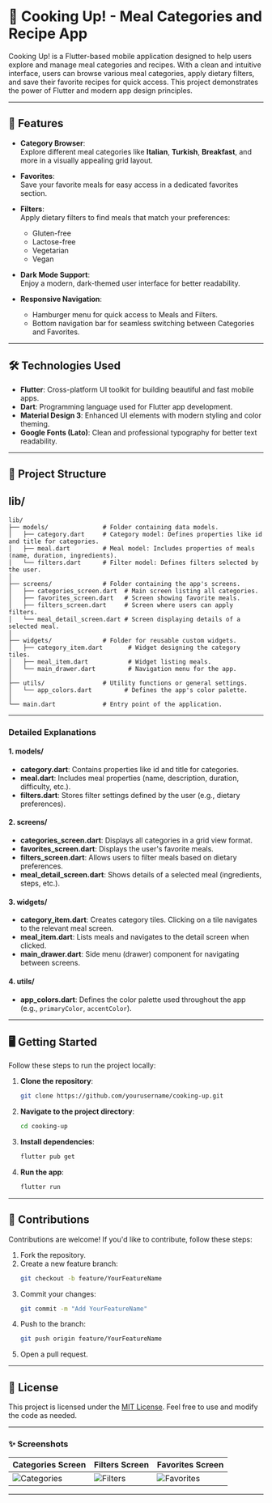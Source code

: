
# 🍳 Cooking Up! - Meal Categories and Recipe App

Cooking Up! is a Flutter-based mobile application designed to help users explore and manage meal categories and recipes. With a clean and intuitive interface, users can browse various meal categories, apply dietary filters, and save their favorite recipes for quick access. This project demonstrates the power of Flutter and modern app design principles.

---

## 🚀 Features

- **Category Browser**:  
  Explore different meal categories like **Italian**, **Turkish**, **Breakfast**, and more in a visually appealing grid layout.

- **Favorites**:  
  Save your favorite meals for easy access in a dedicated favorites section.

- **Filters**:  
  Apply dietary filters to find meals that match your preferences:
  - Gluten-free
  - Lactose-free
  - Vegetarian
  - Vegan

- **Dark Mode Support**:  
  Enjoy a modern, dark-themed user interface for better readability.

- **Responsive Navigation**:
  - Hamburger menu for quick access to Meals and Filters.
  - Bottom navigation bar for seamless switching between Categories and Favorites.

---

## 🛠️ Technologies Used

- **Flutter**: Cross-platform UI toolkit for building beautiful and fast mobile apps.
- **Dart**: Programming language used for Flutter app development.
- **Material Design 3**: Enhanced UI elements with modern styling and color theming.
- **Google Fonts (Lato)**: Clean and professional typography for better text readability.

---

## 📂 Project Structure


## **lib/**

```
lib/
├── models/               # Folder containing data models.
│   ├── category.dart     # Category model: Defines properties like id and title for categories.
│   ├── meal.dart         # Meal model: Includes properties of meals (name, duration, ingredients).
│   └── filters.dart      # Filter model: Defines filters selected by the user.
│
├── screens/              # Folder containing the app's screens.
│   ├── categories_screen.dart  # Main screen listing all categories.
│   ├── favorites_screen.dart   # Screen showing favorite meals.
│   ├── filters_screen.dart     # Screen where users can apply filters.
│   └── meal_detail_screen.dart # Screen displaying details of a selected meal.
│
├── widgets/              # Folder for reusable custom widgets.
│   ├── category_item.dart       # Widget designing the category tiles.
│   ├── meal_item.dart           # Widget listing meals.
│   └── main_drawer.dart         # Navigation menu for the app.
│
├── utils/                # Utility functions or general settings.
│   └── app_colors.dart         # Defines the app's color palette.
│
└── main.dart             # Entry point of the application.
```

---

### **Detailed Explanations**

#### **1. models/**
- **category.dart**: Contains properties like id and title for categories.
- **meal.dart**: Includes meal properties (name, description, duration, difficulty, etc.).
- **filters.dart**: Stores filter settings defined by the user (e.g., dietary preferences).

#### **2. screens/**
- **categories_screen.dart**: Displays all categories in a grid view format.
- **favorites_screen.dart**: Displays the user's favorite meals.
- **filters_screen.dart**: Allows users to filter meals based on dietary preferences.
- **meal_detail_screen.dart**: Shows details of a selected meal (ingredients, steps, etc.).

#### **3. widgets/**
- **category_item.dart**: Creates category tiles. Clicking on a tile navigates to the relevant meal screen.
- **meal_item.dart**: Lists meals and navigates to the detail screen when clicked.
- **main_drawer.dart**: Side menu (drawer) component for navigating between screens.

#### **4. utils/**
- **app_colors.dart**: Defines the color palette used throughout the app (e.g., `primaryColor`, `accentColor`).
---

## 🖥️ Getting Started

Follow these steps to run the project locally:

1. **Clone the repository**:
   ```bash
   git clone https://github.com/yourusername/cooking-up.git
   ```

2. **Navigate to the project directory**:
   ```bash
   cd cooking-up
   ```

3. **Install dependencies**:
   ```bash
   flutter pub get
   ```

4. **Run the app**:
   ```bash
   flutter run
   ```

---

## 🤝 Contributions

Contributions are welcome! If you'd like to contribute, follow these steps:

1. Fork the repository.
2. Create a new feature branch:
   ```bash
   git checkout -b feature/YourFeatureName
   ```
3. Commit your changes:
   ```bash
   git commit -m "Add YourFeatureName"
   ```
4. Push to the branch:
   ```bash
   git push origin feature/YourFeatureName
   ```
5. Open a pull request.

---

## 📄 License

This project is licensed under the [MIT License](LICENSE). Feel free to use and modify the code as needed.

---

### ✨ Screenshots

| Categories Screen                     | Filters Screen                     | Favorites Screen                 |
|---------------------------------------|-------------------------------------|-----------------------------------|
| ![Categories](path/to/categories.png) | ![Filters](path/to/filters.png)    | ![Favorites](path/to/favorites.png) |

---


